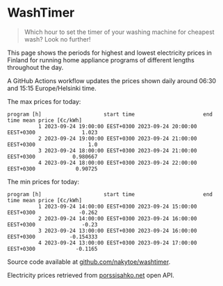 
# WashTimer

> Which hour to set the timer of your washing machine for cheapest wash? Look no further!

This page shows the periods for highest and lowest electricity prices in Finland 
for running home appliance programs of different lengths throughout the day. 

A GitHub Actions workflow updates the prices shown daily around 06:30 and 15:15 Europe/Helsinki time.

The max prices for today:

	program [h]                    start time                      end time mean price [€c/kWh]
	          1 2023-09-24 19:00:00 EEST+0300 2023-09-24 20:00:00 EEST+0300               1.023
	          2 2023-09-24 19:00:00 EEST+0300 2023-09-24 21:00:00 EEST+0300                 1.0
	          3 2023-09-24 18:00:00 EEST+0300 2023-09-24 21:00:00 EEST+0300            0.980667
	          4 2023-09-24 18:00:00 EEST+0300 2023-09-24 22:00:00 EEST+0300             0.90725

The min prices for today:

	program [h]                    start time                      end time mean price [€c/kWh]
	          1 2023-09-24 14:00:00 EEST+0300 2023-09-24 15:00:00 EEST+0300              -0.262
	          2 2023-09-24 14:00:00 EEST+0300 2023-09-24 16:00:00 EEST+0300               -0.23
	          3 2023-09-24 13:00:00 EEST+0300 2023-09-24 16:00:00 EEST+0300           -0.154333
	          4 2023-09-24 13:00:00 EEST+0300 2023-09-24 17:00:00 EEST+0300             -0.1165


Source code available at [github.com/nakytoe/washtimer](https://github.com/nakytoe/washtimer).

Electricity prices retrieved from [porssisahko.net](https://porssisahko.net/api) open API.
